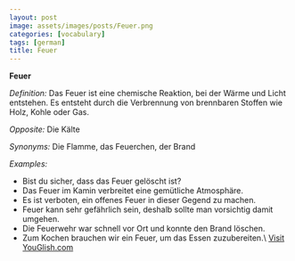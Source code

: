 ```yaml
---
layout: post
image: assets/images/posts/Feuer.png
categories: [vocabulary]
tags: [german]
title: Feuer
---
```


**Feuer**

*Definition:* Das Feuer ist eine chemische Reaktion, bei der Wärme und Licht entstehen. Es entsteht durch die Verbrennung von brennbaren Stoffen wie Holz, Kohle oder Gas.

*Opposite:* Die Kälte

*Synonyms:* Die Flamme, das Feuerchen, der Brand

*Examples:*
- Bist du sicher, dass das Feuer gelöscht ist?
- Das Feuer im Kamin verbreitet eine gemütliche Atmosphäre.
- Es ist verboten, ein offenes Feuer in dieser Gegend zu machen.
- Feuer kann sehr gefährlich sein, deshalb sollte man vorsichtig damit umgehen.
- Die Feuerwehr war schnell vor Ort und konnte den Brand löschen.
- Zum Kochen brauchen wir ein Feuer, um das Essen zuzubereiten.\ <a id="yg-widget-0" class="youglish-widget" data-query="Feuer" data-lang="german" data-components="8412" data-auto-start="0" data-bkg-color="theme_light" data-title="How%20to%20pronounce%20Feuer%20in%20German"  rel="nofollow" href="https://youglish.com">Visit YouGlish.com</a><script async src="https://youglish.com/public/emb/widget.js" charset="utf-8"></script>